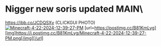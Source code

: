 # Nigger new soris updated MAIN\
https://ibb.co/JCDQSXy (CLICKGUI PHOTO)
<a href='https://postimg.cc/B81KmLyg' target='_blank'><img src='https://i.postimg.cc/B81KmLyg/Minecraft-4-22-2024-12-39-27-PM.png' border='0' alt='Minecraft-4-22-2024-12-39-27-PM'/></a>
[url=https://postimg.cc/B81KmLyg][img]https://i.postimg.cc/B81KmLyg/Minecraft-4-22-2024-12-39-27-PM.png[/img][/url]

